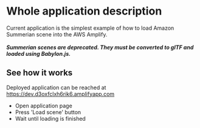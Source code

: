 # Whole application description
Current application is the simplest example of how to load Amazon Summerian scene into the AWS Amplify.<br/><br/>
<strong><i>Summerian scenes are deprecated. They must be converted to glTF and loaded using Babylon.js.</i></strong>
## See how it works
Deployed application can be reached at <a href="https://dev.d3oxfclxh6rik6.amplifyapp.com">https://dev.d3oxfclxh6rik6.amplifyapp.com </a><br/>
<ul>
    <li>Open application page</li>
    <li>Press 'Load scene' button</li>
    <li>Wait until loading is finished</li>
</ul>